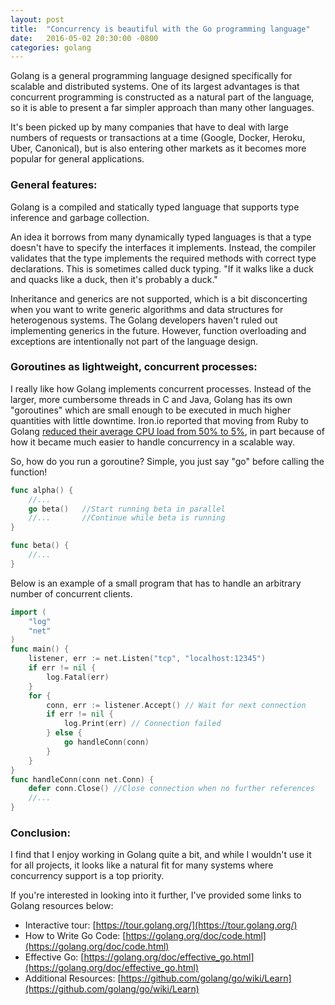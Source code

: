 ```yaml
---
layout: post
title:  "Concurrency is beautiful with the Go programming language"
date:   2016-05-02 20:30:00 -0800
categories: golang
---
```

Golang is a general programming language designed specifically for scalable and distributed systems.  One of its largest advantages is that concurrent programming is constructed as a natural part of the language, so it is able to present a far simpler approach than many other languages.

It's been picked up by many companies that have to deal with large numbers of requests or transactions at a time (Google, Docker, Heroku, Uber, Canonical), but is also entering other markets as it becomes more popular for general applications.

### General features:

Golang is a compiled and statically typed language that supports type inference and garbage collection.

An idea it borrows from many dynamically typed languages is that a type doesn't have to specify the interfaces it implements.  Instead, the compiler validates that the type implements the required methods with correct type declarations.  This is sometimes called duck typing.  "If it walks like a duck and quacks like a duck, then it's probably a duck."

Inheritance and generics are not supported, which is a bit disconcerting when you want to write generic algorithms and data structures for heterogenous systems.  The Golang developers haven't ruled out implementing generics in the future.  However, function overloading and exceptions are intentionally not part of the language design.

### Goroutines as lightweight, concurrent processes:

I really like how Golang implements concurrent processes.  Instead of the larger, more cumbersome threads in C and Java, Golang has its own "goroutines" which are small enough to be executed in much higher quantities with little downtime.  Iron.io reported that moving from Ruby to Golang [reduced their average CPU load from 50% to 5%](https://www.iron.io/how-we-went-from-30-servers-to-2-go/), in part because of how it became much easier to handle concurrency in a scalable way.

So, how do you run a goroutine? Simple, you just say "go" before calling the function!

```go
func alpha() {
	//...
	go beta()	//Start running beta in parallel
	//...		//Continue while beta is running
}

func beta() {
	//...
}
```

Below is an example of a small program that has to handle an arbitrary number of concurrent clients.

```go
import (
	"log"
	"net"
)
func main() {
	listener, err := net.Listen("tcp", "localhost:12345")
	if err != nil {
		log.Fatal(err)
	}
	for {
		conn, err := listener.Accept() // Wait for next connection
		if err != nil {
			log.Print(err) // Connection failed
		} else {
			go handleConn(conn)
		}
	}
}
func handleConn(conn net.Conn) {
	defer conn.Close() //Close connection when no further references
	//...
}
```

### Conclusion:

I find that I enjoy working in Golang quite a bit, and while I wouldn't use it for all projects, it looks like a natural fit for many systems where concurrency support is a top priority.

If you're interested in looking into it further, I've provided some links to Golang resources below:

* Interactive tour: [https://tour.golang.org/](https://tour.golang.org/)
* How to Write Go Code: [https://golang.org/doc/code.html](https://golang.org/doc/code.html)
* Effective Go: [https://golang.org/doc/effective_go.html](https://golang.org/doc/effective_go.html)
* Additional Resources: [https://github.com/golang/go/wiki/Learn](https://github.com/golang/go/wiki/Learn)
